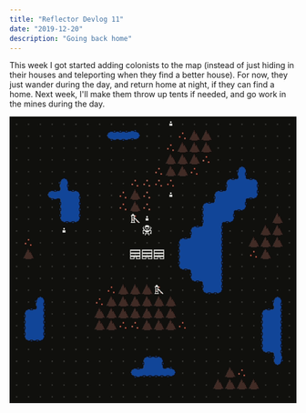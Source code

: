```yaml
---
title: "Reflector Devlog 11"
date: "2019-12-20"
description: "Going back home"
---
```


This week I got started adding colonists to the map (instead of just hiding in their houses and teleporting when they find a better house). For now, they just wander during the day, and return home at night, if they can find a home. Next week, I'll make them throw up tents if needed, and go work in the mines during the day.

![Colonists returning home](./returningHome.gif)
